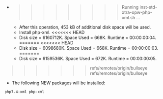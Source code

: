 * >>>>>>>>> Running inst-std-xtra-opw-php-xml.sh ...
  * After this operation, 453 kB of additional disk space will be used.
  * Install php-xml.
<<<<<<< HEAD
  * Disk size = 6160712K. Space Used = 668K. Runtime = 00:00:00:04.
=======
<<<<<<< HEAD
  * Disk size = 6098680K. Space Used = 668K. Runtime = 00:00:00:03.
=======
  * Disk size = 6159536K. Space Used = 672K. Runtime = 00:00:00:05.
>>>>>>> refs/remotes/origin/bullseye
>>>>>>> refs/remotes/origin/bullseye
  * The following NEW packages will be installed:
  ```bash
php7.4-xml php-xml
  ```
